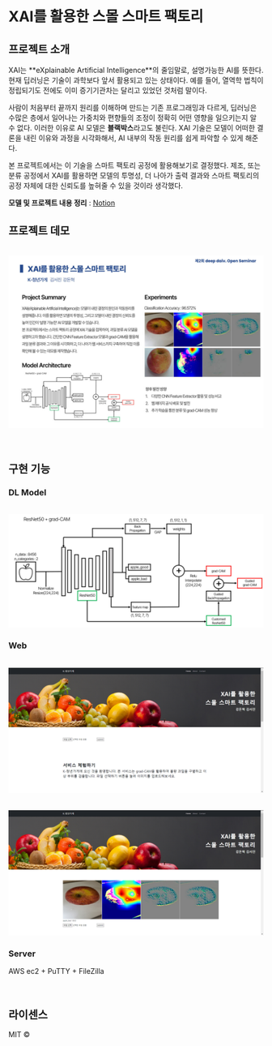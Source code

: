 # XAI를 활용한 스몰 스마트 팩토리


## 프로젝트 소개

<p align="justify">
XAI는 **eXplainable Artificial Intelligence**의 줄임말로, 설명가능한 AI를 뜻한다. 현재 딥러닝은 기술이 과학보다 앞서 활용되고 있는 상태이다. 예를 들어, 열역학 법칙이 정립되기도 전에도 이미 증기기관차는 달리고 있었던 것처럼 말이다. 

사람이 처음부터 끝까지 원리를 이해하며 만드는 기존 프로그래밍과 다르게, 딥러닝은 수많은 층에서 일어나는 가중치와 편향들의 조정이 정확히 어떤 영향을 일으키는지 알 수 없다. 이러한 이유로 AI 모델은 **블랙박스**라고도 불린다. XAI 기술은 모델이 어떠한 결론을 내린 이유와 과정을 시각화해서, AI 내부의 작동 원리를 쉽게 파악할 수 있게 해준다.

본 프로젝트에서는 이 기술을 스마트 팩토리 공정에 활용해보기로 결정했다. 제조, 또는 분류 공정에서 XAI를 활용하면 모델의 투명성, 더 나아가 출력 결과와 스마트 팩토리의 공정 자체에 대한 신뢰도를 높혀줄 수 있을 것이라 생각했다.
</p>



**모델 및 프로젝트 내용 정리** : [Notion]


## 프로젝트 데모
<p align="center">
  <br>
  <img src="./design/project_demo.jpg">
  <br>
</p>


<br>


## 구현 기능

### DL Model

<p align="center">
  <br>
  <img src="./design/model_summary.jpg">
  <br>
</p>


### Web

<p align="center">
  <br>
  <img src="./design/web.png">
  <br>
</p>

<p align="center">
  <br>
  <img src="./design/web_result.png">
  <br>
</p>

### Server

<p align="justify">
AWS ec2 + PuTTY + FileZilla
</p>


<br>

## 라이센스

MIT &copy;

<!-- Refernces -->

[Notion]: https://deepdaiv.notion.site/XAI-b4cffad4091f400ea5b8bd3462bd79c8
